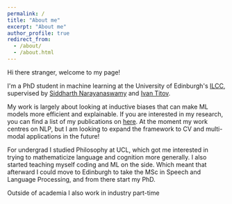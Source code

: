 ```yaml
---
permalink: /
title: "About me"
excerpt: "About me"
author_profile: true
redirect_from: 
  - /about/
  - /about.html
---
```


Hi there stranger, welcome to my page!

I'm a PhD student in machine learning at the University of Edinburgh's [ILCC](https://web.inf.ed.ac.uk/ilcc), supervised by [Siddharth Narayanaswamy](https://homepages.inf.ed.ac.uk/snaraya3/) and [Ivan Titov](http://ivan-titov.org/).

My work is largely about looking at inductive biases that can make ML models more efficient and explainable. If you are interested in my research, you can find a list of my publications on [here](https://mopper97.github.io/publications/). At the moment my work centres on NLP, but I am looking to expand the framework to CV and multi-modal applications in the future!

For undergrad I studied Philosophy at UCL, which got me interested in trying to mathematicize language and cognition more generally. I also started teaching myself coding and ML on the side. Which meant that afterward I could move to Edinburgh to take the MSc in Speech and Language Processing, and from there start my PhD. 
 
Outside of academia I also work in industry part-time 
